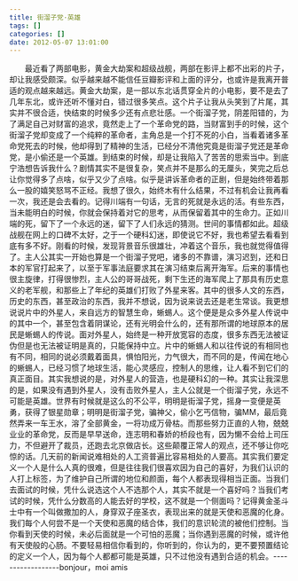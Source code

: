 ```yaml
---
title: 街溜子党·英雄
tags: []
categories: []
date: 2012-05-07 13:01:00 
---
```



&emsp;&emsp;最近看了两部电影，黄金大劫案和超级战舰，两部在影评上都不出彩的片子，却让我感受颇深。似乎越来越不能信任豆瓣影评和上面的评分，也或许是我离开普适的观点越来越远。黄金大劫案，是一部以东北话贯穿全片的小电影，要不是去了几年东北，或许还听不懂对白，错过很多笑点。这个片子让我从头笑到了片尾，其实并不很合适，快结束的时候多少还有点悲壮感。一个街溜子党，阴差阳错的，为了满足自己对财富的追求，竟然走上了一个革命党的路，当财富到手的时候，这个街溜子党却变成了一个纯粹的革命者，主角总是一个打不死的小白，当看着诸多革命党死去的时候，他却得到了精神的生活，已经分不清他究竟是街溜子党还是革命党，是小偷还是一个英雄。到结束的时候，却是让我陷入了苦苦的思索当中。到底宁浩想告诉我什么？剧情其实不是很复杂，笑点并不是那么的无厘头，笑完之后总让你觉得多了点啥，似乎又少了点啥。似乎是讲诉革命者的正剧，但是始终带着那么一股的嬉笑怒骂不正经。我想了很久，始终木有什么结果，不过有机会让我再看一次，我还是会去看的。记得川端有一句话，无言的死就是永远的活。有些东西，当未能明白的时候，你就会保持着对它的思考，从而保留着其中的生命力。正如川端的死，留下了一个永远的迷，留下了人们永远的猜测。世间的事情都如此。超级战舰在网上的口碑不太好，之于一个硬科幻迷，即使说它不好，我也希望去看看到底有多不好。刚看的时候，发现背景音乐很雄壮，冲着这个音乐，我也就觉得值得了。主人公其实一开始也算是一个街溜子党吧，诸多的不靠谱，演习迟到，还和日本的军官打起来了，以至于军事法庭要求其在演习结束后离开海军。后来的事情也很主旋律，打得很惨烈，主人公的哥哥战死，剩下生还的海军爬上了那具有历史意义的老军舰，和那些上了年纪的英雄们打败了外星来客。其中的很多人文的东西，历史的东西，甚至政治的东西，我并不想说，因为说来说去还是老生常谈。我更想说说片中的外星人，来自远方的智慧生命，蜥蜴人。这个便是是众多外星人传说中的其中一个，甚至包含着阴谋论，还有光明会什么的，还有那所谓的地球原本的居民是蜥蜴人的传说。面对外星人，始终是一种开放宽容的态度，很多东西无法被证伪但是也无法被证明是真的，只能保持中立。片中的蜥蜴人和以往传说的有相同也有不同，相同的说必须戴着面具，惧怕阳光，力气很大，而不同的是，传闻在地心的蜥蜴人，已经习惯了地球生活，能心灵感应，控制人的思维，让人看不到它们的真正面目。其实我想说的是，对外星人的营造，也是硬科幻的一种。其实让我深思的是，如果没有遇到外星人，没有击败外星人，主人公就是一个街溜子党，永远不可能是英雄。世界有时候就是这么的不公平，明明是街溜子党，摇身一变便是英勇，获得了银星勋章；明明是街溜子党，骗神父，偷小乞丐信物，骗MM，最后竟然弄来一车王水，溶了全部黄金，一将功成万骨枯。而那些努力正直的人物，兢兢业业的革命党，反而是早早送命，连志明和春娇的桥段也有，因为懒不会给上司压力，不但避开了裁员，还跑去北京做店长。这些颠覆正常人的观点，还不够让你吃惊的话。几天前的新闻说难相处的人工资普遍比容易相处的人要高。其实我们要定义一个人是什么人真的很难，但是往往我们很喜欢因为自己的喜好，为我们认识的人打上标签，为了维护自己所谓的地位和颜面，每个人都表现得相当正面。当我们去面试的时候，凭什么说选这个人不选那个人，其实不就是一个喜好吗？当我们考试的时候，凭什么分数高的人能去好的学校，这不就是一个侧面吗？记得黄金圣斗士中有一个叫做撒加的人，身穿双子座圣衣，表现出来的就是天使和恶魔的化身。我们每个人何尝不是一个天使和恶魔的结合体，我们的意识轮流的被他们控制。当你看到天使的时候，未必后面就是一个可怕的恶魔；当你遇到恶魔的时候，或许他有天使般的心肠。不要轻易相信你看到的，你听到的，你认为的，更不要预置结论的定义一个人，因为每个人都都可能是英雄，只不过他没有遇到合适的机会。------------------bonjour，moi amis